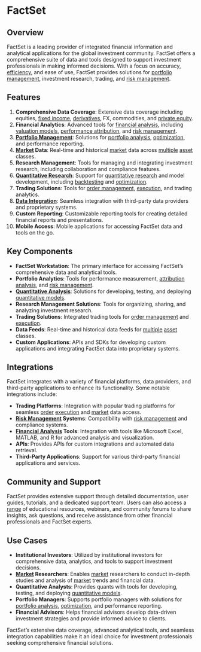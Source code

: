 # FactSet

## Overview
FactSet is a leading provider of integrated financial information and analytical applications for the global investment community. FactSet offers a comprehensive suite of data and tools designed to support investment professionals in making informed decisions. With a focus on accuracy, [efficiency](../e/efficiency.md), and ease of use, FactSet provides solutions for [portfolio management](../p/portfolio_management.md), investment research, trading, and [risk management](../r/risk_management.md).

## Features
1. **Comprehensive Data Coverage**: Extensive data coverage including equities, [fixed income](../f/fixed_income.md), [derivatives](../d/derivatives.md), FX, commodities, and [private equity](../p/private_equity.md).
2. **Financial Analytics**: Advanced tools for [financial analysis](../f/financial_analysis.md), including [valuation models](../v/valuation_models.md), [performance attribution](../p/performance_attribution.md), and [risk management](../r/risk_management.md).
3. **[Portfolio Management](../p/portfolio_management.md)**: Solutions for [portfolio analysis](../p/portfolio_analysis.md), [optimization](../o/optimization.md), and performance reporting.
4. **[Market](../m/market.md) Data**: Real-time and historical [market](../m/market.md) data across [multiple](../m/multiple.md) [asset](../a/asset.md) classes.
5. **Research Management**: Tools for managing and integrating investment research, including collaboration and compliance features.
6. **[Quantitative Research](../q/quantitative_research.md)**: Support for [quantitative research](../q/quantitative_research.md) and model development, including [backtesting](../b/backtesting.md) and [optimization](../o/optimization.md).
7. **Trading Solutions**: Tools for [order management](../o/order_management_in_trading.md), [execution](../e/execution.md), and trading analytics.
8. **[Data Integration](../d/data_integration.md)**: Seamless integration with third-party data providers and proprietary systems.
9. **Custom Reporting**: Customizable reporting tools for creating detailed financial reports and presentations.
10. **Mobile Access**: Mobile applications for accessing FactSet data and tools on the go.

## Key Components
- **FactSet Workstation**: The primary interface for accessing FactSet’s comprehensive data and analytical tools.
- **Portfolio Analytics**: Tools for performance measurement, [attribution analysis](../a/attribution_analysis.md), and [risk management](../r/risk_management.md).
- **[Quantitative Analysis](../q/quantitative_analysis.md)**: Solutions for developing, testing, and deploying [quantitative models](../q/quantitative_models.md).
- **Research Management Solutions**: Tools for organizing, sharing, and analyzing investment research.
- **Trading Solutions**: Integrated trading tools for [order management](../o/order_management_in_trading.md) and [execution](../e/execution.md).
- **Data Feeds**: Real-time and historical data feeds for [multiple](../m/multiple.md) [asset](../a/asset.md) classes.
- **Custom Applications**: APIs and SDKs for developing custom applications and integrating FactSet data into proprietary systems.

## Integrations
FactSet integrates with a variety of financial platforms, data providers, and third-party applications to enhance its functionality. Some notable integrations include:

- **Trading Platforms**: Integration with popular trading platforms for seamless [order](../o/order.md) [execution](../e/execution.md) and [market](../m/market.md) data access.
- **[Risk Management](../r/risk_management.md) Systems**: Compatibility with [risk management](../r/risk_management.md) and compliance systems.
- **[Financial Analysis](../f/financial_analysis.md) Tools**: Integration with tools like Microsoft Excel, MATLAB, and R for advanced analysis and visualization.
- **APIs**: Provides APIs for custom integrations and automated data retrieval.
- **Third-Party Applications**: Support for various third-party financial applications and services.

## Community and Support
FactSet provides extensive support through detailed documentation, user guides, tutorials, and a dedicated support team. Users can also access a [range](../r/range.md) of educational resources, webinars, and community forums to share insights, ask questions, and receive assistance from other financial professionals and FactSet experts.

## Use Cases
- **Institutional Investors**: Utilized by institutional investors for comprehensive data, analytics, and tools to support investment decisions.
- **[Market](../m/market.md) Researchers**: Enables [market](../m/market.md) researchers to conduct in-depth studies and analysis of [market](../m/market.md) trends and financial data.
- **Quantitative Analysts**: Provides quants with tools for developing, testing, and deploying [quantitative models](../q/quantitative_models.md).
- **Portfolio Managers**: Supports portfolio managers with solutions for [portfolio analysis](../p/portfolio_analysis.md), [optimization](../o/optimization.md), and performance reporting.
- **Financial Advisors**: Helps financial advisors develop data-driven investment strategies and provide informed advice to clients.

FactSet’s extensive data coverage, advanced analytical tools, and seamless integration capabilities make it an ideal choice for investment professionals seeking comprehensive financial solutions.
